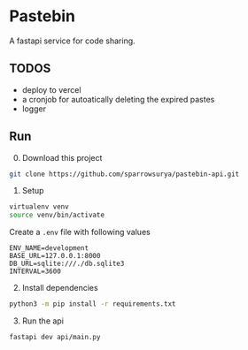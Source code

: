 # Pastebin
A fastapi service for code sharing.


## TODOS
* deploy to vercel
* a cronjob for autoatically deleting the expired pastes
* logger


## Run
0. Download this project
```sh
git clone https://github.com/sparrowsurya/pastebin-api.git
```

1. Setup
```sh
virtualenv venv
source venv/bin/activate
```

Create a `.env` file with following values
```
ENV_NAME=development
BASE_URL=127.0.0.1:8000
DB_URL=sqlite:///./db.sqlite3
INTERVAL=3600
```

2. Install dependencies
```sh
python3 -m pip install -r requirements.txt
```

3. Run the api
```sh
fastapi dev api/main.py
```
